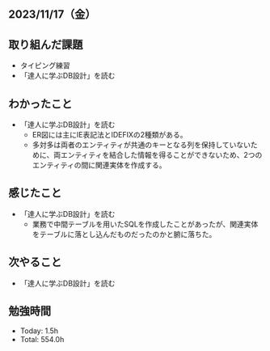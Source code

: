 ## 2023/11/17（金）

## 取り組んだ課題

- タイピング練習
- 「達人に学ぶDB設計」を読む

## わかったこと

- 「達人に学ぶDB設計」を読む
  - ER図には主にIE表記法とIDEFIXの2種類がある。
  - 多対多は両者のエンティティが共通のキーとなる列を保持していないために、両エンティティを結合した情報を得ることができないため、2つのエンティティの間に関連実体を作成する。

## 感じたこと 
- 「達人に学ぶDB設計」を読む
  - 業務で中間テーブルを用いたSQLを作成したことがあったが、関連実体をテーブルに落とし込んだものだったのかと腑に落ちた。

## 次やること

- 「達人に学ぶDB設計」を読む

## 勉強時間

- Today: 1.5h
- Total: 554.0h
